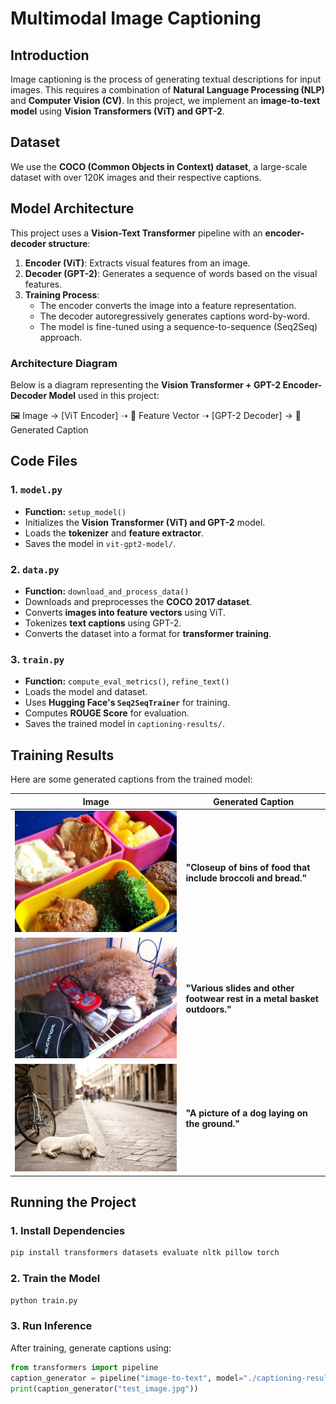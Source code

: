 # Multimodal Image Captioning

## Introduction
Image captioning is the process of generating textual descriptions for input images. This requires a combination of **Natural Language Processing (NLP)** and **Computer Vision (CV)**. In this project, we implement an **image-to-text model** using **Vision Transformers (ViT) and GPT-2**.

## Dataset
We use the **COCO (Common Objects in Context) dataset**, a large-scale dataset with over 120K images and their respective captions.

## Model Architecture
This project uses a **Vision-Text Transformer** pipeline with an **encoder-decoder structure**:

1. **Encoder (ViT)**: Extracts visual features from an image.
2. **Decoder (GPT-2)**: Generates a sequence of words based on the visual features.
3. **Training Process**:
   - The encoder converts the image into a feature representation.
   - The decoder autoregressively generates captions word-by-word.
   - The model is fine-tuned using a sequence-to-sequence (Seq2Seq) approach.

### **Architecture Diagram**
Below is a diagram representing the **Vision Transformer + GPT-2 Encoder-Decoder Model** used in this project:

🖼️ Image → [ViT Encoder] ➝ 📄 Feature Vector ➝ [GPT-2 Decoder] → 📝 Generated Caption

## Code Files
### **1. `model.py`**
- **Function:** `setup_model()`
- Initializes the **Vision Transformer (ViT) and GPT-2** model.
- Loads the **tokenizer** and **feature extractor**.
- Saves the model in `vit-gpt2-model/`.

### **2. `data.py`**
- **Function:** `download_and_process_data()`
- Downloads and preprocesses the **COCO 2017 dataset**.
- Converts **images into feature vectors** using ViT.
- Tokenizes **text captions** using GPT-2.
- Converts the dataset into a format for **transformer training**.

### **3. `train.py`**
- **Function:** `compute_eval_metrics()`, `refine_text()`
- Loads the model and dataset.
- Uses **Hugging Face's `Seq2SeqTrainer`** for training.
- Computes **ROUGE Score** for evaluation.
- Saves the trained model in `captioning-results/`.

## Training Results
Here are some generated captions from the trained model:

| **Image** | **Generated Caption** |
|-----------|----------------------|
| ![1.jpg](./1.jpg) | **"Closeup of bins of food that include broccoli and bread."** |
| ![2.jpg](./2.jpg) | **"Various slides and other footwear rest in a metal basket outdoors."** |
| ![3.jpg](./3.jpg) | **"A picture of a dog laying on the ground."** |

## Running the Project
### **1. Install Dependencies**
```bash
pip install transformers datasets evaluate nltk pillow torch
```

### **2. Train the Model**
```bash
python train.py
```

### **3. Run Inference**
After training, generate captions using:
```python
from transformers import pipeline
caption_generator = pipeline("image-to-text", model="./captioning-results")
print(caption_generator("test_image.jpg"))
```
